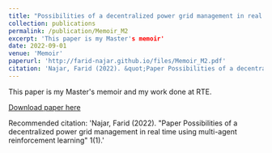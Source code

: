 ```yaml
---
title: "Possibilities of a decentralized power grid management in real time using multi-agent reinforcement learning"
collection: publications
permalink: /publication/Memoir_M2
excerpt: 'This paper is my Master's memoir'
date: 2022-09-01
venue: 'Memoir'
paperurl: 'http://farid-najar.github.io/files/Memoir_M2.pdf'
citation: 'Najar, Farid (2022). &quot;Paper Possibilities of a decentralized power grid management in real time using multi-agent reinforcement learning&quot; 1(1).'
---
```

This paper is my Master's memoir and my work done at RTE.

[Download paper here](http://farid-najar.github.io/files/Memoir_M2.pdf)

Recommended citation: 'Najar, Farid (2022). &quot;Paper Possibilities of a decentralized power grid management in real time using multi-agent reinforcement learning&quot; 1(1).'
